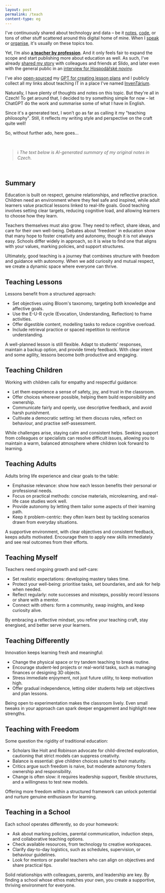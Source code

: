 ```yaml
---
layout: post
permalink: /teach
content-type: eg
---
```


I've continuously shared about technology and data – be it [notes](/garden),
[code](https://github.com/one-data-cookie), or tons of other stuff scattered
around this digital home of mine. When I [speak](/projects/?category=speaking) or
[organise](/projects/?category=organising), it's usually on these topics too.

Yet, I’m also [**a teacher by profession**](/projects/?category=teaching). And it only feels fair
to expand the scope and start publishing more about education as well. As such, I've already
[shared my story](https://docs.google.com/presentation/d/102q9YcA9-NbcMFPAymZiqbcYfqKHz8n_ivueR3iW-DA/edit)
with colleagues and friends at Slido, and later even with the general public in an
[interview for Hospodářské noviny](https://archiv.hn.cz/c7-67526750-qsjc5-ee646ccf58303c7).

I've also [open-sourced](https://gist.github.com/one-data-cookie/cf3ad5b633f838f519455327af16468d)
my [GPT for creating lesson plans](https://chatgpt.com/g/g-LVHsur4qW-teacheur) and I publicly collect
all my links about teaching IT in a place I've named [InvenTárium](/inventarium).

Naturally, I have plenty of thoughts and notes on this topic. But they're all in Czech!
To get around that, I decided to try something simple for now – let ChatGPT do the work
and summarise some of what I have in English.

Since it's a generated text, I won’t go as far as calling it my "teaching philosophy".
Still, it reflects my writing style and perspective on the craft quite well!

So, without further ado, here goes...

<br>
 
> ℹ️ *The text below is AI-generated summary of my original notes in Czech.*

<br>

## Summary
Education is built on respect, genuine relationships, and reflective practice. Children
need an environment where they feel safe and inspired, while adult learners value
practical lessons linked to real-life goals. Good teaching involves setting clear
targets, reducing cognitive load, and allowing learners to choose how they learn.

Teachers themselves must also grow. They need to reflect, share ideas, and care for
their own well-being. Debates about 'freedom' in education show that many hope to
foster creativity and autonomy, though it is not always easy. Schools differ widely in
approach, so it is wise to find one that aligns with your values, marking policies,
and support structures.

Ultimately, good teaching is a journey that combines structure with freedom and
guidance with autonomy. When we add curiosity and mutual respect, we create a dynamic
space where everyone can thrive.

## Teaching Lessons
Lessons benefit from a structured approach:
- Set objectives using Bloom's taxonomy, targeting both knowledge and affective goals.
- Use the E-U-R cycle (Evocation, Understanding, Reflection) to frame activities.
- Offer digestible content, modelling tasks to reduce cognitive overload.
- Include retrieval practice or spaced repetition to reinforce understanding.

A well-planned lesson is still flexible. Adapt to students' responses, maintain a
backup option, and provide timely feedback. With clear intent and some agility, lessons
become both productive and engaging.

## Teaching Children
Working with children calls for empathy and respectful guidance:
- Let them experience a sense of safety, joy, and trust in the classroom.
- Offer choices wherever possible, helping them build responsibility and ownership.
- Communicate fairly and openly, use descriptive feedback, and avoid harsh punishment.
- Cultivate a democratic setting: let them discuss rules, reflect on behaviour, and
  practise self-assessment.

While challenges arise, staying calm and consistent helps. Seeking support from
colleagues or specialists can resolve difficult issues, allowing you to maintain a
warm, balanced atmosphere where children look forward to learning.

## Teaching Adults
Adults bring life experience and clear goals to the table:
- Emphasise relevance: show how each lesson benefits their personal or professional
  needs.
- Focus on practical methods: concise materials, microlearning, and real-life
  case studies work well.
- Provide autonomy by letting them tailor some aspects of their learning path.
- Keep it problem-centric: they often learn best by tackling scenarios drawn from
  everyday situations.

A supportive environment, with clear objectives and consistent feedback, keeps adults
motivated. Encourage them to apply new skills immediately and see real outcomes from
their efforts.

## Teaching Myself
Teachers need ongoing growth and self-care:
- Set realistic expectations: developing mastery takes time.
- Protect your well-being: prioritise tasks, set boundaries, and ask for help when
  needed.
- Reflect regularly: note successes and missteps, possibly record lessons or share with
  a mentor.
- Connect with others: form a community, swap insights, and keep curiosity alive.

By embracing a reflective mindset, you refine your teaching craft, stay energised, and
better serve your learners.

## Teaching Differently
Innovation keeps learning fresh and meaningful:
- Change the physical space or try tandem teaching to break routine.
- Encourage student-led projects or real-world tasks, such as managing finances or
  designing 3D objects.
- Stress immediate enjoyment, not just future utility, to keep motivation high.
- Offer gradual independence, letting older students help set objectives and plan
  lessons.

Being open to experimentation makes the classroom lively. Even small tweaks in your
approach can spark deeper engagement and highlight new strengths.

## Teaching with Freedom
Some question the rigidity of traditional education:
- Scholars like Holt and Robinson advocate for child-directed exploration, cautioning
  that strict models can suppress creativity.
- Balance is essential: give children choices suited to their maturity.
- Critics argue such freedom is naive, but moderate autonomy fosters ownership and
  responsibility.
- Change is often slow: it requires leadership support, flexible structures, and a
  willingness to test new models.

Offering more freedom within a structured framework can unlock potential and nurture
genuine enthusiasm for learning.

## Teaching in a School
Each school operates differently, so do your homework:
- Ask about marking policies, parental communication, induction steps, and collaborative
  teaching options.
- Check available resources, from technology to creative workspaces.
- Clarify day-to-day logistics, such as schedules, supervision, or behaviour guidelines.
- Look for mentors or parallel teachers who can align on objectives and share practical
  tips.

Solid relationships with colleagues, parents, and leadership are key. By finding a
school whose ethos matches your own, you create a supportive, thriving environment
for everyone.
